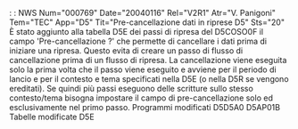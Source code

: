  :  : NWS Num="000769" Date="20040116" Rel="V2R1" Atr="V. Panigoni" Tem="TEC" App="D5" Tit="Pre-cancellazione dati in riprese D5" Sts="20"
È stato aggiunto alla tabella D5E dei passi di ripresa del D5COSO0F il campo 'Pre-cancellazione ?'
che permette di cancellare i dati prima di iniziare una ripresa.
Questo evita di creare un passo di flusso di cancellazione prima di un flusso di ripresa.
La cancellazione viene eseguita solo la prima volta che il passo viene eseguito e avviene per il periodo di lancio e per il contesto e tema specificati nella D5E (o nella D5R se vengono ereditati).
Se quindi più passi eseguono delle scritture sullo stesso contesto/tema bisogna impostare il campo
di pre-cancellazione solo ed esclusivamente nel primo passo.
Programmi modificati
D5D5A0
D5AP01B
Tabelle modificate
D5E
